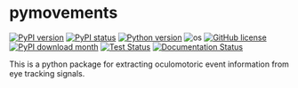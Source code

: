 # pymovements
[![PyPI version](https://badge.fury.io/py/pymovements.svg)](hhttps://pypi.python.org/pypi/pymovements/)
[![PyPI status](https://img.shields.io/pypi/status/pymovements.svg)](https://pypi.python.org/pypi/pymovements/)
[![Python version](https://img.shields.io/pypi/pyversions/pymovements.svg)](https://pypi.python.org/pypi/pymovements/)
![os](https://img.shields.io/badge/os-win%7CmacOS%7Clinux-brightgreen)
[![GitHub license](https://badgen.net/github/license/aeye-lab/pymovements)](https://github.com/aeye-lab/pymovements/blob/master/LICENSE)
[![PyPI download month](https://img.shields.io/pypi/dm/pymovements.svg)](https://pypi.python.org/pypi/pymovements/)
[![Test Status](https://img.shields.io/github/actions/workflow/status/aeye-lab/pymovements/tests.yml?label=tests)]()
[![Documentation Status](https://readthedocs.org/projects/pymovements/badge/?version=latest)](https://pymovements.readthedocs.io/en/latest/?badge=latest)

This is a python package for extracting oculomotoric event information from eye tracking signals.
